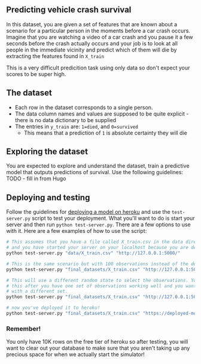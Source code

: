 ## Predicting vehicle crash survival

In this dataset, you are given a set of features that are known about a scenario for a particular person in the moments
before a car crash occurs. Imagine that you are watching a video of a car crash and you pause it a few seconds before
the crash actually occurs and your job is to look at all people in the immediate vicinity and predict which of them will
die by extracting the features found in `X_train`

This is a very difficult predicition task using only data so don't expect your scores to be super high.

## The dataset

- Each row in the dataset corresponds to a single person.
- The data column names and values are supposed to be quite explicit - there is no data dictionary to be supplied
- The entries in `y_train` are: `1=died`, and `0=survived`
    - This means that a prediction of `1` is absolute certainty they will die

## Exploring the dataset

You are expected to explore and understand the dataset, train a predictive model that outputs predictions of survival.
Use the following guidelines: TODO - fill in from Hugo

## Deploying and testing

Follow the guidelines for [deploying a model on heroku](https://github.com/LDSSA/heroku-model-deploy) and use the
`test-server.py` script to test your deployment. What you'll want to do is start your server and then run 
`python test-server.py`. There are a few options to use with it. Here are a few examples of how to use the script:

```bash
# This assumes that you have a file called X_train.csv in the data directory
# and you have started your server on your localhost because you are developing it
python test-server.py "data/X_train.csv" "http://127.0.0.1:5000/"

# This is the same scenario but with 100 observations instead of the default 10
python test-server.py "final_datasets/X_train.csv" "http://127.0.0.1:5000/" -n 100

# This will use a different random state to select the observations. You will use
# this after you have one set of observations working well and you want to test
# with a different set.
python test-server.py "final_datasets/X_train.csv" "http://127.0.0.1:5000/" -r 45

# now you've deployed it to heroku!
python test-server.py "final_datasets/X_train.csv" "https://deployed-model.herokuapp.com"
```

### Remember!

You only have 10K rows on the free tier of heroku so after testing, you will want to clear out your database to make
sure that you aren't taking up any precious space for when we actually start the simulator!
